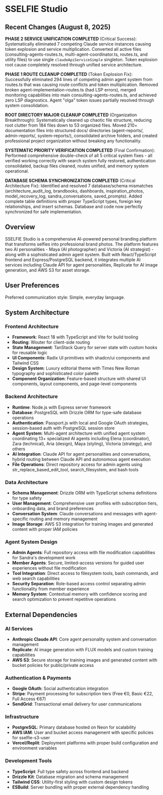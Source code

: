 # SSELFIE Studio

## Recent Changes (August 8, 2025)

**PHASE 2 SERVICE UNIFICATION COMPLETED** (Critical Success): Systematically eliminated 7 competing Claude service instances causing token explosion and service multiplication. Converted all active files (consulting-agents-routes.ts, multi-agent-coordinator.ts, routes.ts, and utility files) to use single `claudeApiServiceSimple` singleton. Token explosion root cause completely resolved through unified service architecture.

**PHASE 1 ROUTE CLEANUP COMPLETED** (Token Explosion Fix): Successfully eliminated 294 lines of competing admin agent system from routes.ts that was causing route conflicts and token multiplication. Removed broken agent-implementation-routes.ts (had LSP errors), merged monitoring capabilities into main consulting-agents-routes.ts, and achieved zero LSP diagnostics. Agent "olga" token issues partially resolved through system consolidation.

**ROOT DIRECTORY MAJOR CLEANUP COMPLETED** (Organization Breakthrough): Systematically cleaned up chaotic file structure, reducing root clutter from 184 files down to 53 organized files. Moved 210+ documentation files into structured docs/ directories (agent-reports/, admin-reports/, system-reports/), consolidated archive folders, and created professional project organization without breaking any functionality.

**SYSTEMATIC PRIORITY VERIFICATION COMPLETED** (Final Confirmation): Performed comprehensive double-check of all 5 critical system fixes - all verified working correctly with search system fully restored, authentication consolidated, backup files cleaned, routes unified, and memory system operational.

**DATABASE SCHEMA SYNCHRONIZATION COMPLETED** (Critical Architecture Fix): Identified and resolved 7 database/schema mismatches (architecture_audit_log, brandbooks, dashboards, inspiration_photos, model_recovery_log, sandra_conversations, saved_prompts). Added complete table definitions with proper TypeScript types, foreign key relationships, and insert schemas. Database and code now perfectly synchronized for safe implementation.

## Overview

SSELFIE Studio is a comprehensive AI-powered personal branding platform that transforms selfies into professional brand photos. The platform features two AI personalities - Maya (AI photographer) and Victoria (AI strategist) - along with a sophisticated admin agent system. Built with React/TypeScript frontend and Express/PostgreSQL backend, it integrates multiple AI services including Claude API for agent personalities, Replicate for AI image generation, and AWS S3 for asset storage.

## User Preferences

Preferred communication style: Simple, everyday language.

## System Architecture

### Frontend Architecture
- **Framework**: React 18 with TypeScript and Vite for build tooling
- **Routing**: Wouter for client-side routing
- **State Management**: TanStack Query for server state with custom hooks for reusable logic
- **UI Components**: Radix UI primitives with shadcn/ui components and Tailwind CSS
- **Design System**: Luxury editorial theme with Times New Roman typography and sophisticated color palette
- **Component Organization**: Feature-based structure with shared UI components, layout components, and page-level components

### Backend Architecture
- **Runtime**: Node.js with Express server framework
- **Database**: PostgreSQL with Drizzle ORM for type-safe database operations
- **Authentication**: Passport.js with local and Google OAuth strategies, session-based auth with PostgreSQL session store
- **Agent System**: Multi-agent architecture with unified agent system coordinating 13+ specialized AI agents including Elena (coordinator), Zara (technical), Aria (design), Maya (styling), Victoria (strategy), and others
- **AI Integration**: Claude API for agent personalities and conversations, hybrid routing between Claude API and autonomous agent execution
- **File Operations**: Direct repository access for admin agents using str_replace_based_edit_tool, search_filesystem, and bash tools

### Data Architecture
- **Schema Management**: Drizzle ORM with TypeScript schema definitions for type safety
- **User Management**: Comprehensive user profiles with subscription tiers, onboarding data, and brand preferences
- **Conversation System**: Claude conversations and messages with agent-specific routing and memory management
- **Image Storage**: AWS S3 integration for training images and generated content with proper IAM policies

### Agent System Design
- **Admin Agents**: Full repository access with file modification capabilities for Sandra's development work
- **Member Agents**: Secure, limited-access versions for guided user experiences without file modification
- **Tool Integration**: Direct access to filesystem tools, bash commands, and web search capabilities
- **Security Separation**: Role-based access control separating admin functionality from member experience
- **Memory System**: Contextual memory with confidence scoring and search optimization to prevent repetitive operations

## External Dependencies

### AI Services
- **Anthropic Claude API**: Core agent personality system and conversation management
- **Replicate**: AI image generation with FLUX models and custom training capabilities
- **AWS S3**: Secure storage for training images and generated content with bucket policies for public/private access

### Authentication & Payments
- **Google OAuth**: Social authentication integration
- **Stripe**: Payment processing for subscription tiers (Free €0, Basic €22, Full Access €67)
- **SendGrid**: Transactional email delivery for user communications

### Infrastructure
- **PostgreSQL**: Primary database hosted on Neon for scalability
- **AWS IAM**: User and bucket access management with specific policies for sselfie-s3-user
- **Vercel/Replit**: Deployment platforms with proper build configuration and environment variables

### Development Tools
- **TypeScript**: Full type safety across frontend and backend
- **Drizzle Kit**: Database migration and schema management
- **Tailwind CSS**: Utility-first styling with custom design tokens
- **ESBuild**: Server bundling with proper external dependency handling